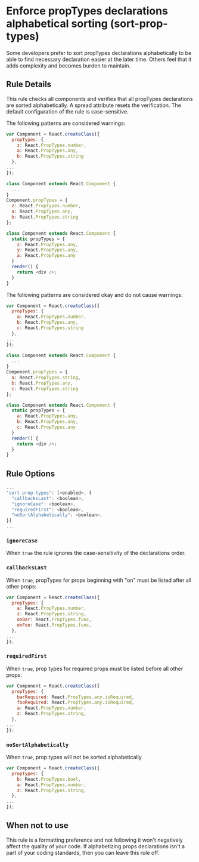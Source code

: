# Enforce propTypes declarations alphabetical sorting (sort-prop-types)

Some developers prefer to sort propTypes declarations alphabetically to be able to find necessary declaration easier at the later time. Others feel that it adds complexity and becomes burden to maintain.

## Rule Details

This rule checks all components and verifies that all propTypes declarations are sorted alphabetically. A spread attribute resets the verification. The default configuration of the rule is case-sensitive.

The following patterns are considered warnings:

```js
var Component = React.createClass({
  propTypes: {
    z: React.PropTypes.number,
    a: React.PropTypes.any,
    b: React.PropTypes.string
  },
...
});

class Component extends React.Component {
  ...
}
Component.propTypes = {
  z: React.PropTypes.number,
  a: React.PropTypes.any,
  b: React.PropTypes.string
};

class Component extends React.Component {
  static propTypes = {
    z: React.PropTypes.any,
    y: React.PropTypes.any,
    a: React.PropTypes.any
  }
  render() {
    return <div />;
  }
}
```

The following patterns are considered okay and do not cause warnings:

```js
var Component = React.createClass({
  propTypes: {
    a: React.PropTypes.number,
    b: React.PropTypes.any,
    c: React.PropTypes.string
  },
...
});

class Component extends React.Component {
  ...
}
Component.propTypes = {
  a: React.PropTypes.string,
  b: React.PropTypes.any,
  c: React.PropTypes.string
};

class Component extends React.Component {
  static propTypes = {
    a: React.PropTypes.any,
    b: React.PropTypes.any,
    c: React.PropTypes.any
  }
  render() {
    return <div />;
  }
}
```

## Rule Options

```js
...
"sort-prop-types": [<enabled>, {
  "callbacksLast": <boolean>,
  "ignoreCase": <boolean>,
  "requiredFirst": <boolean>,
  "noSortAlphabetically": <boolean>,
}]
...
```

### `ignoreCase`

When `true` the rule ignores the case-sensitivity of the declarations order.

### `callbacksLast`

When `true`, propTypes for props beginning with "on" must be listed after all other props:

```js
var Component = React.createClass({
  propTypes: {
    a: React.PropTypes.number,
    z: React.PropTypes.string,
    onBar: React.PropTypes.func,
    onFoo: React.PropTypes.func,
  },
...
});
```

### `requiredFirst`

When `true`, prop types for required props must be listed before all other props:

```js
var Component = React.createClass({
  propTypes: {
    barRequired: React.PropTypes.any.isRequired,
    fooRequired: React.PropTypes.any.isRequired,
    a: React.PropTypes.number,
    z: React.PropTypes.string,
  },
...
});
```

### `noSortAlphabetically`

When `true`, prop types will not be sorted alphabetically

```js
var Component = React.createClass({
  propTypes: {
    b: React.PropTypes.bool,
    a: React.PropTypes.number,
    z: React.PropTypes.string,
  },
...
});
```

## When not to use

This rule is a formatting preference and not following it won't negatively affect the quality of your code. If alphabetizing props declarations isn't a part of your coding standards, then you can leave this rule off.
